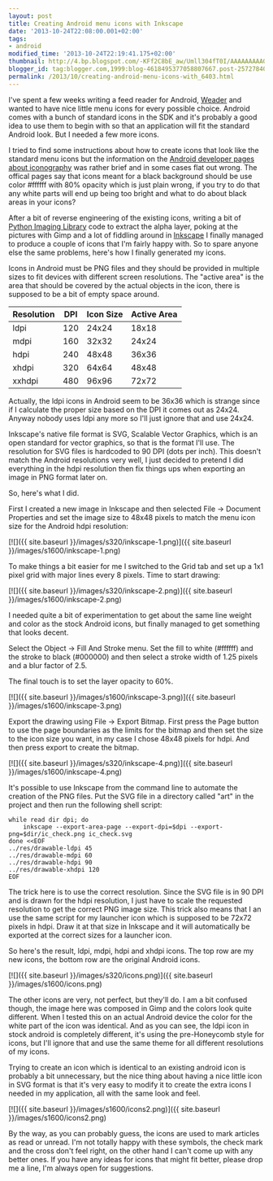 ```yaml
---
layout: post
title: Creating Android menu icons with Inkscape
date: '2013-10-24T22:08:00.001+02:00'
tags:
- android
modified_time: '2013-10-24T22:19:41.175+02:00'
thumbnail: http://4.bp.blogspot.com/-KFf2C8bE_aw/Umll304fT0I/AAAAAAAAAGY/8Ohslhw1z-0/s72-c/inkscape-1.png
blogger_id: tag:blogger.com,1999:blog-4618495377058807667.post-2572784055219303101
permalink: /2013/10/creating-android-menu-icons-with_6403.html
---
```


I've spent a few weeks writing a feed reader for Android,
[Weader](http://blog.weinigel.se/2013/10/weader-simple-atomrss-feed-reader-for.html) and wanted to have nice little menu icons for every possible
choice.  Android comes with a bunch of standard icons in the SDK and
it's probably a good idea to use them to begin with so that an
application will fit the standard Android look.  But I needed a few
more icons.

I tried to find some instructions about how to create icons that look
like the standard menu icons but the information on the [Android
developer pages about
iconography](http://developer.android.com/design/style/iconography.html)
was rather brief and in some cases flat out wrong.  The offical pages
say that icons meant for a black background should be use color
#ffffff with 80% opacity which is just plain wrong, if you try to do
that any white parts will end up being too bright and what to do about
black areas in your icons?

After a bit of reverse engineering of the existing icons, writing a
bit of [Python Imaging
Library](http://www.pythonware.com/products/pil/) code to extract the
alpha layer, poking at the pictures with Gimp and a lot of fiddling
around in [Inkscape](http://inkscape.org/) I finally managed to
produce a couple of icons that I'm fairly happy with.  So to spare
anyone else the same problems, here's how I finally generated my
icons.

Icons in Android must be PNG files and they should be provided in
multiple sizes to fit devices with different screen resolutions.  The
"active area" is the area that should be covered by the actual objects
in the icon, there is supposed to be a bit of empty space around.


| Resolution    | DPI | Icon Size | Active Area |
| ------------- | --- | --------- | ----------- |
| ldpi          | 120 | 24x24     | 18x18       |
| mdpi          | 160 | 32x32     | 24x24       |
| hdpi          | 240 | 48x48     | 36x36       |
| xhdpi         | 320 | 64x64     | 48x48       |
| xxhdpi        | 480 | 96x96     | 72x72       |

Actually, the ldpi icons in Android seem to be 36x36 which is strange
since if I calculate the proper size based on the DPI it comes out as
24x24.  Anyway nobody uses ldpi any more so I'll just ignore that and
use 24x24.

Inkscape's native file format is SVG, Scalable Vector Graphics, which
is an open standard for vector graphics, so that is the format I'll
use.  The resolution for SVG files is hardcoded to 90 DPI (dots per
inch).  This doesn't match the Android resolutions very well, I just
decided to pretend I did everything in the hdpi resolution then fix
things ups when exporting an image in PNG format later on.

So, here's what I did.

First I created a new image in Inkscape and then selected File ->
Document Properties and set the image size to 48x48 pixels to match
the menu icon size for the Android hdpi resolution:

[![]({{ site.baseurl }}/images/s320/inkscape-1.png)]({{ site.baseurl }}/images/s1600/inkscape-1.png)

To make things a bit easier for me I switched to the Grid tab and set
up a 1x1 pixel grid with major lines every 8 pixels.  Time to start
drawing:

[![]({{ site.baseurl }}/images/s320/inkscape-2.png)]({{ site.baseurl }}/images/s1600/inkscape-2.png)

I needed quite a bit of experimentation to get about the same line
weight and color as the stock Android icons, but finally managed to
get something that looks decent.

Select the Object -> Fill And Stroke menu.  Set the fill to white
(#ffffff) and the stroke to black (#000000) and then select a stroke
width of 1.25 pixels and a blur factor of 2.5.

The final touch is to set the layer opacity to 60%.

[![]({{ site.baseurl }}/images/s1600/inkscape-3.png)]({{ site.baseurl }}/images/s1600/inkscape-3.png)

Export the drawing using File -> Export Bitmap.  First press the Page
button to use the page boundaries as the limits for the bitmap and
then set the size to the icon size you want, in my case I chose 48x48
pixels for hdpi. And then press export to create the bitmap.

[![]({{ site.baseurl }}/images/s320/inkscape-4.png)]({{ site.baseurl }}/images/s1600/inkscape-4.png)

It's possible to use Inkscape from the command line to automate the
creation of the PNG files.  Put the SVG file in a directory called
"art" in the project and then run the following shell script:

    while read dir dpi; do
        inkscape --export-area-page --export-dpi=$dpi --export-png=$dir/ic_check.png ic_check.svg
    done <<EOF
    ../res/drawable-ldpi 45
    ../res/drawable-mdpi 60
    ../res/drawable-hdpi 90
    ../res/drawable-xhdpi 120
    EOF

The trick here is to use the correct resolution.  Since the SVG file
is in 90 DPI and is drawn for the hdpi resolution, I just have to
scale the requested resolution to get the correct PNG image size.
This trick also means that I an use the same script for my launcher
icon which is supposed to be 72x72 pixels in hdpi.  Draw it at that
size in Inkscape and it will automatically be exported at the correct
sizes for a launcher icon.

So here's the result, ldpi, mdpi, hdpi and xhdpi icons.  The top row
are my new icons, the bottom row are the original Android icons.

[![]({{ site.baseurl }}/images/s320/icons.png)]({{ site.baseurl }}/images/s1600/icons.png)

The other icons are very, not perfect, but they'll do.  I am a bit
confused though, the image here was composed in Gimp and the colors
look quite different.  When I tested this on an actual Android device
the color for the white part of the icon was identical.  And as you
can see, the ldpi icon in stock android is completely different, it's
using the pre-Honeycomb style for icons, but I'll ignore that and use
the same theme for all different resolutions of my icons.

Trying to create an icon which is identical to an existing android
icon is probably a bit unnecessary, but the nice thing about having a
nice little icon in SVG format is that it's very easy to modify it to
create the extra icons I needed in my application, all with the same
look and feel.

[![]({{ site.baseurl }}/images/s1600/icons2.png)]({{ site.baseurl }}/images/s1600/icons2.png)

By the way, as you can probably guess, the icons are used to mark
articles as read or unread.  I'm not totally happy with these symbols,
the check mark and the cross don't feel right, on the other hand I
can't come up with any better ones.  If you have any ideas for icons
that might fit better, please drop me a line, I'm always open for
suggestions.

